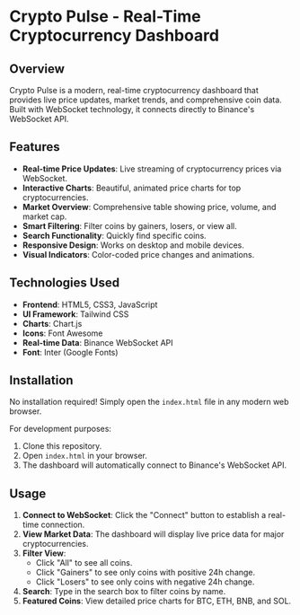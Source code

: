 # Crypto Pulse - Real-Time Cryptocurrency Dashboard

## Overview
Crypto Pulse is a modern, real-time cryptocurrency dashboard that provides live price updates, market trends, and comprehensive coin data. Built with WebSocket technology, it connects directly to Binance's WebSocket API.

## Features
- **Real-time Price Updates**: Live streaming of cryptocurrency prices via WebSocket.
- **Interactive Charts**: Beautiful, animated price charts for top cryptocurrencies.
- **Market Overview**: Comprehensive table showing price, volume, and market cap.
- **Smart Filtering**: Filter coins by gainers, losers, or view all.
- **Search Functionality**: Quickly find specific coins.
- **Responsive Design**: Works on desktop and mobile devices.
- **Visual Indicators**: Color-coded price changes and animations.

## Technologies Used
- **Frontend**: HTML5, CSS3, JavaScript
- **UI Framework**: Tailwind CSS
- **Charts**: Chart.js
- **Icons**: Font Awesome
- **Real-time Data**: Binance WebSocket API
- **Font**: Inter (Google Fonts)

## Installation
No installation required! Simply open the `index.html` file in any modern web browser.

For development purposes:
1. Clone this repository.
2. Open `index.html` in your browser.
3. The dashboard will automatically connect to Binance's WebSocket API.

## Usage
1. **Connect to WebSocket**: Click the "Connect" button to establish a real-time connection.
2. **View Market Data**: The dashboard will display live price data for major cryptocurrencies.
3. **Filter View**:
   - Click "All" to see all coins.
   - Click "Gainers" to see only coins with positive 24h change.
   - Click "Losers" to see only coins with negative 24h change.
4. **Search**: Type in the search box to filter coins by name.
5. **Featured Coins**: View detailed price charts for BTC, ETH, BNB, and SOL.
